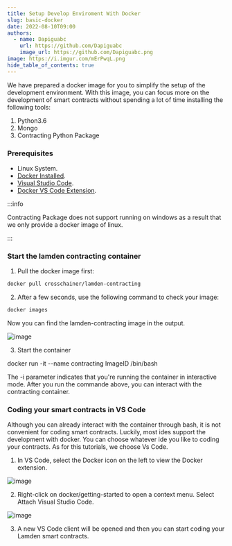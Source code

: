 ```yaml
---
title: Setup Develop Enviroment With Docker
slug: basic-docker
date: 2022-08-10T09:00
authors:
  - name: Dapiguabc
    url: https://github.com/Dapiguabc
    image_url: https://github.com/Dapiguabc.png
image: https://i.imgur.com/mErPwqL.png
hide_table_of_contents: true
---
```


We have prepared a docker image for you to simplify the setup of the development environment.
With this image, you can focus more on the development of smart contracts without spending a lot of time installing the following tools:

1. Python3.6
2. Mongo
3. Contracting Python Package

### Prerequisites
- Linux System.
- [<u>Docker Installed</u>](https://docs.docker.com/).
- [<u>Visual Studio Code</u>](https://code.visualstudio.com/download).
- [<u>Docker VS Code Extension</u>](https://code.visualstudio.com/docs/containers/overview).

:::info

Contracting Package does not support running on windows as a result that we only provide a docker image of linux.

:::

### Start the lamden contracting container

1. Pull the docker image first:

```bash
docker pull crosschainer/lamden-contracting
```

2. After a few seconds, use the following command to check your image:

```bash
docker images
```
Now you can find the lamden-contracting image in the output.

![image](/img/basic/docker1.png)

3. Start the container

docker run -it --name contracting ImageID /bin/bash

The -i parameter indicates that you're running the container in interactive mode.
After you run the commande above, you can interact with the contracting container.


### Coding your smart contracts in VS Code

Although you can already interact with the container through bash, it is not convenient for coding smart contracts.
Luckily, most ides support the development with docker. You can choose whatever ide you like to coding your contracts.
As for this tutorials, we choose Vs Code.

1. In VS Code, select the Docker icon on the left to view the Docker extension.

![image](/img/basic/docker2.png)

2. Right-click on docker/getting-started to open a context menu. Select Attach Visual Studio Code.

![image](/img/basic/docker3.png)

3. A new VS Code client will be opened and then you can start coding your Lamden smart contracts.